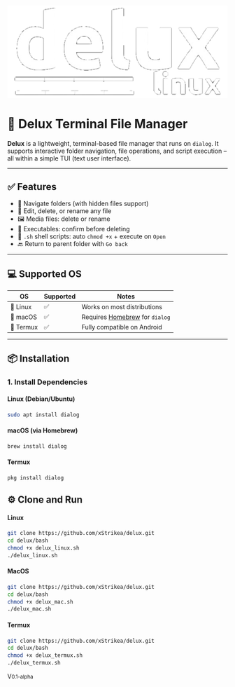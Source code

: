<p align="center">
  <img src="image/logo.png" alt="logo"/>
</p>

# 🧾 Delux Terminal File Manager

**Delux** is a lightweight, terminal-based file manager that runs on `dialog`. It supports interactive folder navigation, file operations, and script execution – all within a simple TUI (text user interface).

---

## ✅ Features

- 📁 Navigate folders (with hidden files support)
- 📝 Edit, delete, or rename any file
- 🖼️ Media files: delete or rename
- 🧨 Executables: confirm before deleting
- 🐚 `.sh` shell scripts: auto `chmod +x` + execute on `Open`
- 🔙 Return to parent folder with `Go back`

---

## 💻 Supported OS

| OS         | Supported | Notes                         |
|------------|-----------|-------------------------------|
| 🐧 Linux    | ✅        | Works on most distributions   |
| 🍎 macOS    | ✅        | Requires [Homebrew](https://brew.sh/) for `dialog` |
| 📱 Termux   | ✅        | Fully compatible on Android   |

---

## 📦 Installation

### 1. Install Dependencies

#### Linux (Debian/Ubuntu)
```bash
sudo apt install dialog
```
#### macOS (via Homebrew)
```bash
brew install dialog
```
#### Termux
```bash
pkg install dialog
```

## ⚙️ Clone and Run
#### Linux
```bash
git clone https://github.com/xStrikea/delux.git
cd delux/bash
chmod +x delux_linux.sh
./delux_linux.sh
```
#### MacOS
```bash
git clone https://github.com/xStrikea/delux.git
cd delux/bash
chmod +x delux_mac.sh
./delux_mac.sh
```
#### Termux
```bash
git clone https://github.com/xStrikea/delux.git
cd delux/bash
chmod +x delux_termux.sh
./delux_termux.sh
```
V<small>0.1-alpha</small>